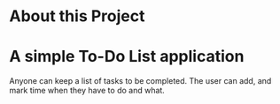 # About this Project

# A simple To-Do List application 


Anyone can keep a list of tasks to be completed. The user can add, and mark time when they have to do and what.

